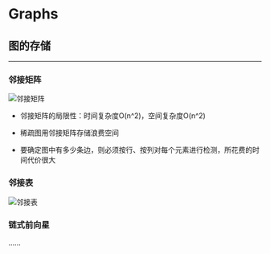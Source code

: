 # Graphs

## 图的存储
***

### 邻接矩阵

![邻接矩阵](https://img-blog.csdnimg.cn/20190128175511539.png?x-oss-process=image/watermark,type_ZmFuZ3poZW5naGVpdGk,shadow_10,text_aHR0cHM6Ly9ibG9nLmNzZG4ubmV0L3dlaXhpbl80MzcyMTQyMw==,size_16,color_FFFFFF,t_70)

* 邻接矩阵的局限性：时间复杂度O(n^2)，空间复杂度O(n^2)

* 稀疏图用邻接矩阵存储浪费空间

* 要确定图中有多少条边，则必须按行、按列对每个元素进行检测，所花费的时间代价很大


### 邻接表

![邻接表](https://img-blog.csdn.net/20180312142243881?watermark/2/text/aHR0cDovL2Jsb2cuY3Nkbi5uZXQva29uZ194eg==/font/5a6L5L2T/fontsize/400/fill/I0JBQkFCMA==/dissolve/70)

### 链式前向星
......